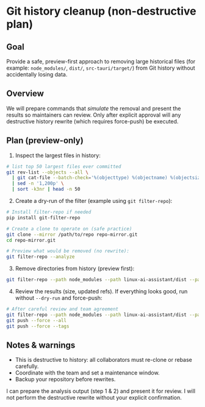 # Git history cleanup (non-destructive plan)

Goal
----

Provide a safe, preview-first approach to removing large historical files (for example: `node_modules/`, `dist/`, `src-tauri/target/`) from Git history without accidentally losing data.

Overview
--------

We will prepare commands that *simulate* the removal and present the results so maintainers can review. Only after explicit approval will any destructive history rewrite (which requires force-push) be executed.

Plan (preview-only)
--------------------

1. Inspect the largest files in history:

```bash
# list top 50 largest files ever committed
git rev-list --objects --all \
  | git cat-file --batch-check='%(objecttype) %(objectname) %(objectsize) %(rest)' \
  | sed -n '1,200p' \
  | sort -k3nr | head -n 50
```

2. Create a dry-run of the filter (example using `git filter-repo`):

```bash
# Install filter-repo if needed
pip install git-filter-repo

# Create a clone to operate on (safe practice)
git clone --mirror /path/to/repo repo-mirror.git
cd repo-mirror.git

# Preview what would be removed (no rewrite):
git filter-repo --analyze
```

3. Remove directories from history (preview first):

```bash
git filter-repo --path node_modules --path linux-ai-assistant/dist --path linux-ai-assistant/src-tauri/target --invert-paths --dry-run
```

4. Review the results (size, updated refs). If everything looks good, run without `--dry-run` and force-push:

```bash
# After careful review and team agreement
git filter-repo --path node_modules --path linux-ai-assistant/dist --path linux-ai-assistant/src-tauri/target --invert-paths
git push --force --all
git push --force --tags
```

Notes & warnings
---------------

- This is destructive to history: all collaborators must re-clone or rebase carefully.
- Coordinate with the team and set a maintenance window.
- Backup your repository before rewrites.

I can prepare the analysis output (step 1 & 2) and present it for review. I will not perform the destructive rewrite without your explicit confirmation.
